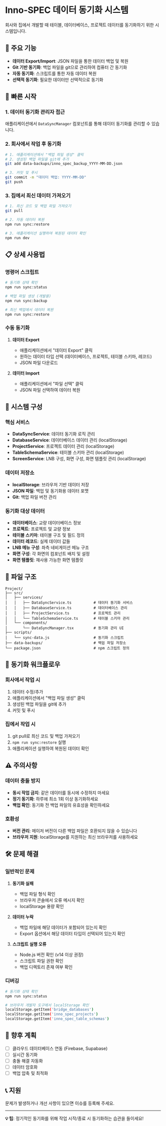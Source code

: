 # Inno-SPEC 데이터 동기화 시스템

회사와 집에서 개발할 때 테이블, 데이터베이스, 프로젝트 데이터를 동기화하기 위한 시스템입니다.

## 🎯 주요 기능

- **데이터 Export/Import**: JSON 파일을 통한 데이터 백업 및 복원
- **Git 기반 동기화**: 백업 파일을 git으로 관리하여 컴퓨터 간 동기화
- **자동 동기화**: 스크립트를 통한 자동 데이터 복원
- **선택적 동기화**: 필요한 데이터만 선택적으로 동기화

## 🚀 빠른 시작

### 1. 데이터 동기화 관리자 접근

애플리케이션에서 `DataSyncManager` 컴포넌트를 통해 데이터 동기화를 관리할 수 있습니다.

### 2. 회사에서 작업 후 동기화

```bash
# 1. 애플리케이션에서 "백업 파일 생성" 클릭
# 2. 생성된 백업 파일을 git에 추가
git add data-backups/inno_spec_backup_YYYY-MM-DD.json

# 3. 커밋 및 푸시
git commit -m "데이터 백업: YYYY-MM-DD"
git push
```

### 3. 집에서 최신 데이터 가져오기

```bash
# 1. 최신 코드 및 백업 파일 가져오기
git pull

# 2. 자동 데이터 복원
npm run sync:restore

# 3. 애플리케이션 실행하여 복원된 데이터 확인
npm run dev
```

## 📋 상세 사용법

### 명령어 스크립트

```bash
# 동기화 상태 확인
npm run sync:status

# 백업 파일 생성 (개발용)
npm run sync:backup

# 최신 백업에서 데이터 복원
npm run sync:restore
```

### 수동 동기화

1. **데이터 Export**
   - 애플리케이션에서 "데이터 Export" 클릭
   - 원하는 데이터 타입 선택 (데이터베이스, 프로젝트, 테이블 스키마, 레코드)
   - JSON 파일 다운로드

2. **데이터 Import**
   - 애플리케이션에서 "파일 선택" 클릭
   - JSON 파일 선택하여 데이터 복원

## 🔧 시스템 구성

### 핵심 서비스

- **DataSyncService**: 데이터 동기화 로직 관리
- **DatabaseService**: 데이터베이스 데이터 관리 (localStorage)
- **ProjectService**: 프로젝트 데이터 관리 (localStorage)
- **TableSchemaService**: 테이블 스키마 관리 (localStorage)
- **ScreenService**: LNB 구성, 화면 구성, 화면 템플릿 관리 (localStorage)

### 데이터 저장소

- **localStorage**: 브라우저 기반 데이터 저장
- **JSON 파일**: 백업 및 동기화용 데이터 포맷
- **Git**: 백업 파일 버전 관리

### 동기화 대상 데이터

- **데이터베이스**: 교량 데이터베이스 정보
- **프로젝트**: 프로젝트 및 교량 정보
- **테이블 스키마**: 테이블 구조 및 필드 정의
- **데이터 레코드**: 실제 데이터 값들
- **LNB 메뉴 구성**: 좌측 네비게이션 메뉴 구조
- **화면 구성**: 각 화면의 컴포넌트 배치 및 설정
- **화면 템플릿**: 재사용 가능한 화면 템플릿

## 📁 파일 구조

```
Project/
├── src/
│   ├── services/
│   │   ├── DataSyncService.ts          # 데이터 동기화 서비스
│   │   ├── DatabaseService.ts          # 데이터베이스 관리
│   │   ├── ProjectService.ts           # 프로젝트 관리
│   │   └── TableSchemaService.ts       # 테이블 스키마 관리
│   └── components/
│       └── DataSyncManager.tsx         # 동기화 관리 UI
├── scripts/
│   └── sync-data.js                    # 동기화 스크립트
├── data-backups/                       # 백업 파일 저장소
└── package.json                        # npm 스크립트 정의
```

## 🔄 동기화 워크플로우

### 회사에서 작업 시

1. 데이터 수정/추가
2. 애플리케이션에서 "백업 파일 생성" 클릭
3. 생성된 백업 파일을 git에 추가
4. 커밋 및 푸시

### 집에서 작업 시

1. git pull로 최신 코드 및 백업 가져오기
2. `npm run sync:restore` 실행
3. 애플리케이션 실행하여 복원된 데이터 확인

## ⚠️ 주의사항

### 데이터 충돌 방지

- **동시 작업 금지**: 같은 데이터를 동시에 수정하지 마세요
- **정기 동기화**: 하루에 최소 1회 이상 동기화하세요
- **백업 확인**: 동기화 전 백업 파일의 유효성을 확인하세요

### 호환성

- **버전 관리**: 메이저 버전이 다른 백업 파일은 호환되지 않을 수 있습니다
- **브라우저 지원**: localStorage를 지원하는 최신 브라우저를 사용하세요

## 🛠️ 문제 해결

### 일반적인 문제

1. **동기화 실패**
   - 백업 파일 형식 확인
   - 브라우저 콘솔에서 오류 메시지 확인
   - localStorage 용량 확인

2. **데이터 누락**
   - 백업 파일에 해당 데이터가 포함되어 있는지 확인
   - Export 옵션에서 해당 데이터 타입이 선택되어 있는지 확인

3. **스크립트 실행 오류**
   - Node.js 버전 확인 (v14 이상 권장)
   - 스크립트 파일 권한 확인
   - 백업 디렉토리 존재 여부 확인

### 디버깅

```bash
# 동기화 상태 확인
npm run sync:status

# 브라우저 개발자 도구에서 localStorage 확인
localStorage.getItem('bridge_databases')
localStorage.getItem('inno_spec_projects')
localStorage.getItem('inno_spec_table_schemas')
```

## 🔮 향후 계획

- [ ] 클라우드 데이터베이스 연동 (Firebase, Supabase)
- [ ] 실시간 동기화
- [ ] 충돌 해결 자동화
- [ ] 데이터 암호화
- [ ] 백업 압축 및 최적화

## 📞 지원

문제가 발생하거나 개선 사항이 있으면 이슈를 등록해 주세요.

---

**💡 팁**: 정기적인 동기화를 위해 작업 시작/종료 시 동기화하는 습관을 들이세요!
